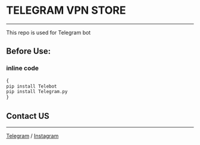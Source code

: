 # TELEGRAM VPN STORE
___
<p> This repo is used for Telegram bot</p>

## Before Use:
### inline code

```python
{
pip install Telebot
pip install Telegram.py
}
```
## Contact US
___

[Telegram](t.me/CallMeTaha)
/
[Instagram](instagram.com/taha05abbasi)